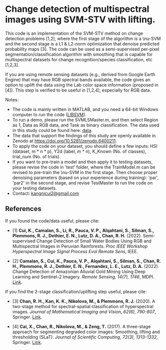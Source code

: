 # Change detection of multispectral images using SVM-STV with lifting.

This code is an implementation of the SVM-STV method on change detection problems [1,2], where the first stage of the algorithm is a \nu-SVM and the second stage is a L1 & L2-norm optimization that denoise predicted probability maps [3]. The code can be used as a semi-supervised per-pixel segmentation/classification algorithm with smoothing that is capable for multispectral datasets for change recognition/species classification, etc [1,2,3]. 

If you are using remote sensing datasets (e.g., derived from Google Earth Engine) that may have RGB spectral bands available, the code gives an option to uplift the data using the Lab color space information (proposed in [4]). This step is verified to be useful in [1,2,4], especially for RGB data.

Notes:
- The code is mainly written in MATLAB, and you need a 64-bit Windows computer to run the code ([LIBSVM](https://www.csie.ntu.edu.tw/~cjlin/libsvm/)).
- To run a demo, please run the SVMLSMaster.m, and then select Region as 1, Data as RGB data, and Task as binary classification. The data used in this study could be found here: [data](https://zenodo.org/record/6400211#.Yo23DqhByMo).
- The data that support the findings of this study are openly available in Zenodo at https://doi.org/10.5281/zenodo.6400211.
- To apply the code on your dataset, you should define a few inputs: HSI (dataset, m * n * p), Y2d (label, m * n), K_Known (No. of classes), trial_num (No. of trials).
- If you want to pre-train a model and then apply it to testing datasets, please revise the code in 'test' folder, where the TrainModel.m can be revised to pre-train the \nu-SVM in the first stage. Then choose proper denoising parameters (based on your experience during training): 'par', 'par2' in the second stage, and revise TestMaster to run the code on your testing datasets.
- Contact: kangnicui2@gmail.com

## References
If you found the code/data useful, please cite:

- [1] **Cui, K., Camalan, S., Li, R., Pauca, V. P., Alqahtani, S., Silman, S., Plemmons, R. J., Dethier, E. N., Lutz, D. A., Chan, R. H.**  (2022). Semi-supervised Change Detection of Small Water Bodies Using RGB and Multispectral Images in Peruvian Rainforests. *Proc IEEE Workshop Hyperspectral Image Signal Process Evol Remote Sens*, IEEE.

- [2] **Camalan, S., Cui, K., Pauca, V. P., Alqahtani, S., Silman, S., Chan, R. H., Plemmons, R. J., Dethier, E. N., Fernandez, L. E., Lutz, D. A.**  (2022). Change Detection of Amazonian Alluvial Gold Mining Using Deep Learning and Sentinel-2 Imagery. *Remote Sensing, 14(7), 1746*, MDPI. [Link](https://www.mdpi.com/2072-4292/14/7/1746/htm).

If you find the 2-stage classification/uplifting step useful, please cite:

- [3] **Chan, R. H., Kan, K. K., Nikolova, M., & Plemmons, R. J.** (2020). A two-stage method for spectral–spatial classification of hyperspectral images. *Journal of Mathematical Imaging and Vision, 62(6), 790-807*, Springer. [Link](https://link.springer.com/article/10.1007/s10851-019-00925-9).

- [4] **Cai, X., Chan, R., Nikolova, M., & Zeng, T.** (2017). A three-stage approach for segmenting degraded color images: Smoothing, lifting and thresholding (SLaT). *Journal of Scientific Computing, 72(3), 1313-1332*, Springer. [Link](https://link.springer.com/article/10.1007%2Fs10915-017-0402-2).
